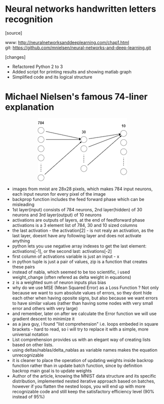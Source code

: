 # Neural networks handwritten letters recognition

[source]  

www: http://neuralnetworksanddeeplearning.com/chap1.html  
git: https://github.com/mnielsen/neural-networks-and-deep-learning.git

[changes]
- Refactored Python 2 to 3
- Added script for printing results and showing matlab graph
- Simplified code and its logical structure  

<h1>Michael Nielsen's famous 74-liner explanation</h1>
<p align="center">
  <img src="https://github.com/jerzyoleksa/simple-neural-networks-in-python/blob/master/images/nn2.png">
</p>

- images from mnist are 28x28 pixels, which makes 784 input neurons, each input neuron for every pixel of the image
- backprop function includes the feed forward phase which can be misleading
- 1st layer(input) consists of 784 neurons, 2nd layer(hidden) of 30 neurons and 3rd layer(output) of 10 neurons
- activations are outputs of layers, at the end of feedforward phase activations is a 3 element list of 784, 30 and 10 sized columns
- the last activation - the activation[2] - is not realy an activation, as the last layer, doesnt have any following layer and does not activate anything
- python lets you use negative array indexes to get the last element: activations[-1], or the second last: activations[-2]
- first column of activations variable is just an input - x
- in python tuple is just a pair of values, zip is a function that creates these pairs
- instead of nabla, which seemed to be too scientific, i used weight_change (often refered as delta weight in equations)
- z is a weighted sum of neuron inputs plus bias
- why do we use MSE (Mean Squared Error) as a Loss Function ? Not only because we want to sum absolute values of errors, so they dont hide each other when having oposite signs, but also because we want errors to have similar values (rather than having some nodes with very small error and others with very large)
- and remember, later on after we calculate the Error function we will use gradient descent to minimize it
- as a java guy, i found "list comprehension" i.e. loops embeded in square brackets - hard to read, so i will try to replace it with a simple, more universal notation
- List comprehension provides us with an elegant way of creating lists based on other lists.
- using deltas/nablas/delta_nablas as variable names makes the equation unrecognizable
- it is cleaner to place the operation of updating weights inside backrop function rather than in update batch function, since by definition backrop main goal is to update weights
- Author of the article, knowing the MNIST data structure and its specific distribution, implemented nested iterative approach based on batches, however if you flatten the nested loops, you will end up with more recognizable code and still keep the satisfactory efficiency level (90% instead of 95%)
